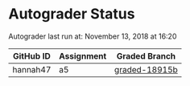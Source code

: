 # Autograder Status
Autograder last run at: November 13, 2018 at 16:20

| GitHub ID | Assignment | Graded Branch |
|-----------|------------|---------------|
| hannah47 | a5 | [graded-18915b](https://github.com/Fall2018COMP401-001/a5-hannah47/tree/graded-18915b) | 
